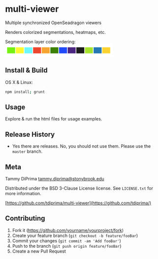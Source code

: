 # multi-viewer

Multiple synchronized OpenSeadragon viewers

Renders colorized segmentations, heatmaps, etc.

Segmentation layer color ordering:<br>
![](images/color-ordering.png)

## Install & Build

OS X & Linux:

```sh
npm install; grunt
```

## Usage

Explore & run the html files for usage examples.

## Release History

* Yes there are releases. No, you should not use them. Please use the `master` branch.

## Meta

Tammy DiPrima tammy.diprima@stonybrook.edu

Distributed under the BSD 3-Clause License license. See ``LICENSE.txt`` for more information.

[https://github.com/tdiprima/multi-viewer](https://github.com/tdiprima/)

## Contributing

1. Fork it (<https://github.com/yourname/yourproject/fork>)
2. Create your feature branch (`git checkout -b feature/fooBar`)
3. Commit your changes (`git commit -am 'Add fooBar'`)
4. Push to the branch (`git push origin feature/fooBar`)
5. Create a new Pull Request
